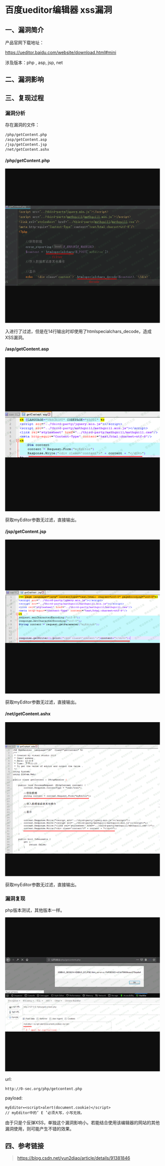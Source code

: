 百度ueditor编辑器 xss漏洞
=========================

一、漏洞简介
------------

产品官网下载地址：

<https://ueditor.baidu.com/website/download.html#mini>

涉及版本：php , asp, jsp, net

二、漏洞影响
------------

三、复现过程
------------

### 漏洞分析

存在漏洞的文件：

    /php/getContent.php
    /asp/getContent.asp
    /jsp/getContent.jsp
    /net/getContent.ashx

#### /php/getContent.php

![](resource/百度ueditor编辑器xss漏洞/media/rId27.png)

入进行了过滤，但是在14行输出时却使用了htmlspecialchars\_decode，造成XSS漏洞。

#### /asp/getContent.asp

![](resource/百度ueditor编辑器xss漏洞/media/rId29.png)

获取myEditor参数无过滤，直接输出。

#### /jsp/getContent.jsp

![](resource/百度ueditor编辑器xss漏洞/media/rId31.png)

获取myEditor参数无过滤，直接输出。

#### /net/getContent.ashx

![](resource/百度ueditor编辑器xss漏洞/media/rId33.png)

获取myEditor参数无过滤，直接输出。

### 漏洞复现

php版本测试，其他版本一样。

![](resource/百度ueditor编辑器xss漏洞/media/rId35.png)

url:

    http://0-sec.org/php/getcontent.php

payload:

    myEditor=<script>alert(document.cookie)</script>
    // myEditor中的’ E ’必须大写，小写无效。

由于只是个反弹XSS，单独这个漏洞影响小。若能结合使用该编辑器的网站的其他漏洞使用，则可能产生不错的效果。

四、参考链接
------------

> <https://blog.csdn.net/yun2diao/article/details/91381846>
